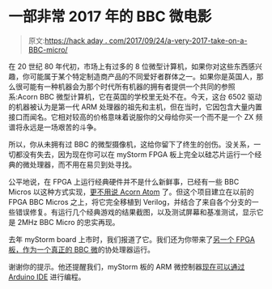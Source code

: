 # 一部非常 2017 年的 BBC 微电影

> 原文:[https://hack aday . com/2017/09/24/a-very-2017-take-on-a-BBC-micro/](https://hackaday.com/2017/09/24/a-very-2017-take-on-a-bbc-micro/)

在 20 世纪 80 年代初，市场上有过多的 8 位微型计算机，如果你对这些东西感兴趣，你可能属于某个特定制造商产品的不同爱好者群体之一。如果你是英国人，那么很可能有一种机器会为那个时代所有机器的拥有者提供一个共同的参照系:Acorn BBC 微型计算机，它在英国的学校里无处不在。今天，这台 6502 驱动的机器被认为是第一代 ARM 处理器的祖先和主机，但在当时，它因包含大量内置接口而闻名。它相对较高的价格意味着说服你的父母给你买一个而不是一个 ZX 频谱将永远是一场艰苦的斗争。

所以，你从未拥有过 BBC 的微型摄像机，这给你留下了终生的创伤。没关系，一切都没有失去，因为现在你可以在 myStorm FPGA 板上完全以硅芯片运行一个经典的微处理器，而不用在易贝到处寻找。

公平地说，在 FPGA 上运行经典硬件并不是什么新鲜事，已经有一些 BBC Micros 以这种方式实现，[更不用说 Acorn Atom](https://hackaday.com/2017/08/28/retrocomputing-with-open-source-fpgas/) 了。但这个项目建立在以前的 FPGA BBC Micros 之上，将它完全移植到 Verilog，并结合了来自各个分支的一些错误修复。有运行几个经典游戏的结果截图，以及测试屏幕和基准测试，显示它是 2MHz BBC Micro 的忠实再现。

去年 myStorm board 上市时，我们报道了它。我们还为你带来了[另一个 FPGA 板，作为一个真正的 BBC 微](https://hackaday.com/2015/10/03/vintage-bbc-computer-gets-fpga-buddies/)的协处理器运行。

谢谢你的提示。他还提醒我们，myStorm 板的 ARM 微控制器[现在可以通过 Arduino IDE](https://forum.mystorm.uk/t/blackice-and-arduino/265) 进行编程。